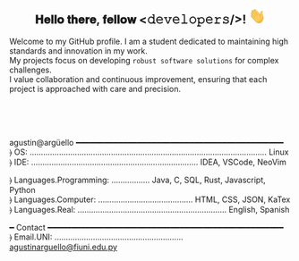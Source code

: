 <div align="center">
<h2> 𝐇𝐞𝐥𝐥𝐨 𝐭𝐡𝐞𝐫𝐞, 𝐟𝐞𝐥𝐥𝐨𝐰 <𝚍𝚎𝚟𝚎𝚕𝚘𝚙𝚎𝚛𝚜/>! <img src="https://github.com/ABSphreak/ABSphreak/blob/master/gifs/Hi.gif" width="30"></h2>
</div>
  
Welcome to my GitHub profile. I am a student dedicated to maintaining high standards and innovation in my work.  
My projects focus on developing `robust software solutions` for complex challenges.  
I value collaboration and continuous improvement, ensuring that each project is approached with care and precision.
  
  <br>
  <br>
  <br>
  
agustin@argüello ━━━━━━━━━━━━━━━━━━━━━━━━━━━━━━━━━━━━━━━━━━━━  
⦒ OS: ......................................................................................................... Linux  
⦒ IDE: .......................................................................... IDEA, VSCode, NeoVim  

⦒ Languages.Programming: ................. Java, C, SQL, Rust, Javascript, Python  
⦒ Languages.Computer: .......................................... HTML, CSS, JSON, KaTex  
⦒ Languages.Real: .................................................................. English, Spanish 

━ Contact ━━━━━━━━━━━━━━━━━━━━━━━━━━━━━━━━━━━━━━━━━━━━━━━━━━  
⦒ Email.UNI: ......................................................... agustinarguello@fiuni.edu.py
